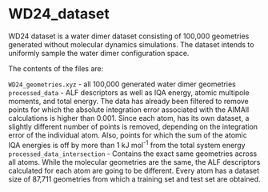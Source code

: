 # WD24_dataset
WD24 dataset is a water dimer dataset consisting of 100,000 geometries generated without molecular dynamics simulations. The dataset intends to uniformly sample the water dimer configuration space.

The contents of the files are:

`WD24_geometries.xyz` - all 100,000 generated water dimer geometries
`processed_data` - ALF descriptors as well as IQA energy, atomic multipole moments, and total energy. The data has already been filtered to remove points for which the absolute integration error associated with the AIMAll calculations is higher than 0.001. Since each atom, has its own dataset, a slightly different number of points is removed, depending on the integration error of the individual atom. Also, points for which the sum of the atomic IQA energies is off by more than 1 kJ mol<sup>-1</sup> from the total system energy
`processed_data_intersection` - Contains the exact same geometries across all atoms. While the molecular geometries are the same, the ALF descriptors calculated for each atom are going to be different. Every atom has a dataset size of 87,711 geometries from which a training set and test set are obtained.
